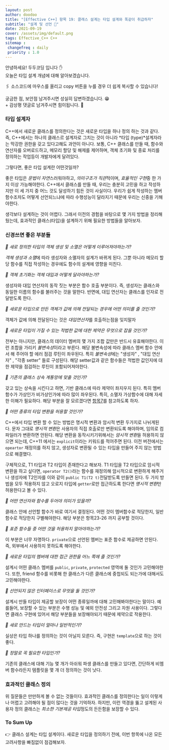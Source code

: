 ```yaml
---
layout: post
author: doodoo
title: "[Effective C++] 항목 19: 클래스 설계는 타입 설계와 똑같이 취급하자"
subtitle: "설계 및 선언 🔐"
date: 2021-09-19
cover: /assets/img/default.png
tags: Effective_C++ C++
sitemap :
 changefreq : daily
 priority : 1.0
---
```

안녕하세요! <span class="doodoo">두두코딩</span> 입니다 ✋ <br>
오늘은 타입 설계 개념에 대해 알아보겠습니다.

🖇 소스코드에 마우스를 올리고 <span class="tip">copy</span> 버튼을 누를 경우 더 쉽게 복사할 수 있습니다! 

궁금한 점, 보안점 남겨주시면 성실히 답변하겠습니다. 😁 <br>
\+ 감상평 댓글로 남겨주시면 힘이됩니다. 🙇

### 타입 설계자
C++에서 새로운 클래스를 정의한다는 것은 새로운 타입을 하나 정의 하는 것과 같다.
즉, C++에서는 하나의 클래스르 설계자로 그치는 것이 아니라 *타입
(type)*설계자라는 막강한 권한을 갖고 있다고해도 과언이 아니다. 보통, C++
클래스를 만들 때, 함수와 연산자를 오버로드하고, 메모리 할당 및 해제를 제어하며,
	객체 초기화 및 종료 처리를 정의하는 작업등이 개발자에게 달려있다.

그렇다면, 좋은 타입 설계란 어떤것일까?

좋은 타입은 *문법이 자연*스러워야하고, *의미구조가 직관*적이며, *효율적인
구현*중 한 가지 이상 가능해야한다. C++에서 클래스를 만들 때, 우리는 충분히 고민을 하고 작성하지만 이 세 가지 중 어느 것도 달성하기 힘든 것이 사실이다. 우리가 쉽게 작성하는 멤버 함수조차도 어떻게 선언되느냐에 따라 수행성능이 달라지기 때문에 우리는 신중을 기해야한다.

생각보다 설계하는 것이 어렵다. 그래서 이전의 경험을 바탕으로 몇 가지 방법을
정리해뒀는데, 효과적인 클래스(타입)을 설계하기 위해 필요한 방법들을 알아보자.

### 신경쓰면 좋은 부분들
*🌱 새로 정의한 타입의 객체 생성 및 소멸은 어떻게 이루어져야하는가?*

*객체 생성과 소멸*에 따라 생성자와 소멸자의 설계가 바뀌게 된다. 그뿐 아니라
메모리 할당 함수를 직접 작성하는 경우에도 함수의 설계에 영향을 미친다.

*🌱 객체 초기화는 객체 대입과 어떻게 달라야하는가?*

생성자와 대입 연산자의 동작 짓는 부분은 함수 호출 부분이다. 즉, 생성자는
클래스와 동일한 이름의 함수를 불러주는 것을 말한다. 반면에, 대입 연산자는
클래스를 인자로 전달받도록 한다.

*🌱 새로운 타입으로 만든 객체가 값에 의해 전달되는 경우에 어떤 의미를 줄
것인가?*

객체가 값에 의해 전달된다는 것은 *대입연산자*를 호출하는점을 잊지말자

*🌱 새로운 타입이 가질 수 있는 적법한 값에 대한 제약은 무엇으로 잡을 것인가?*

전부는 아니지만, 클래스의 데이터 멤버의 몇 가지 조합 값만은 반드시 유효해야한다.
이런 조합을 가리키 *불변속성*이라고 부른다. 해당 불변속성에 따라 클래스 멤버
함수 안에서 해 주어야 할 에러 점검 루틴이 좌우된다. 특히 *불변속성*에는 "생성자"
, "대입 연산자" , "각종 setter" 들로 구성된다. 해당 setter값과 같은 함수들은
적법한 값인지에 대한 제약을 점검하는 루틴이 포함되어져야한다.

*🌱 기존의 클래스 상속 계통망에 맞출 것인가?*

갖고 있는 상속을 시킨다고 하면, 기반 클래스에 따라 제약이 좌지우지 된다. 특히
멤버함수가 가상인가 비가상인가에 따라 많이 좌우된다. 특히, 소멸자 가상함수에
대해 자세한 이해가 필요하다. 해당 부분을 잘 모르겠다면 [항목7](http://localhost:4000/2021/08/05/effective_12.html)를 참고하도록 하자.

*🌱 어떤 종류의 타입 변환을 허용할 것인가?*

C++에서 타입 변환 할 수 있는 방법은 명시적 변환과 암시적 변환 두가지로
나뉘게된다. 문자 그대로 *명시적 변환*은 사용자의 직접 호출로만 변환되도록
해야하며, 임의로 컴파일러가 변환하면 안된다. 해당 변환을 동작시키기위해서는
*암시적 변환*을 허용하지 않으면 되는데, C++11 에서는 `explicit`이라는 키워드를
적어주면 된다. 이전 버전에서는 `opeartor` 재정의를 하지 않고, 생성자로 변환될 수
있는 타입을 만들어 주지 않는 방법으로 해결했다.

구체적으로, T1 타입과 T2 타입이 존재한다고 해보자. T1 타입을 T2 타입으로 암시적
변환을 하고 싶다면, `operator T2()`라는 함수를 재정의해 암시적으로 변환하게
해주거나 생성자에 T2인자를 이와 같이 `public T1(T2 t)`전달받도록 만들면 된다. 두
가지 방법을 모두 적용하지 않고 오로지 타입에 `getter`로만 접근하도록 한다면
*명시적 변환*만 허용한다고 볼 수 있다.

*🌱 어떤 연산자와 함수를 두어야 의미가 있을까?*

클래스 안에 선언할 함수가 바로 여기서 결정된다. 어떤 것이 멤버함수로 적당한지,
	일반함수로 적당한지 구별해야한다. 해당 부분은 항목23-26 까지 공부할 것이다.

*🌱 표준 함수들 중 어떤 것을 허용하지 말아야하는가?*

이 부분은 너무 자명하다. `private`으로 선언된 멤버는 표준 함수로 제공하면
안된다. 즉, 외부에서 사용하지 못하도록 해야한다.

*🌱 새로운 타입의 멤버에 대한 접근 권한을 어느 쪽에 줄 것인가?*

설계시 어떤 클래스 멤버를 `public`, `private`, `protected` 영역에 둘 것인가
고민해야한다. 또한, friend 함수를 비롯해 한 클래스가 다른 클래스에 중첩되도
되는가에 대해서도 고민해야한다.

*🌱 선언되지 않은 인터페이스로 무엇을 둘 것인가?*

설계시 만들 타입이 제공할 보장이 어떤 종류일까에 대해 고민해봐야한다는 말이다.
예를들어, 보장할 수 있는 부분은 수행 성능 및 예외 안전성 그리고 자원 사용이다.
그렇다면 클래스 구현에 있어서 해당 부분들을 보장해야되기 때문에 제약으로
작용한다.

*🌱 새로 만드는 타입이 얼마나 일반적인가?*

실상은 타입 하나를 정의하는 것이 아닐지 모른다. 즉, 구현은 `template`으로 하는
것이 좋다.

*🌱 정말로 꼭 필요한 타입인가?*

기존의 클래스에 대해 기능 몇 개가 아쉬워 파생 클래스를 만들고 있다면, 간단하게
비멤버 함수라든지 템플릿을 몇 개 더 정의하는 것이 낫다.

### 효과적인 클래스 정의
위 질문들은 만만하게 볼 수 없는 것들이다. 효과적인 클래스를 정의한다는 일이
이렇게나 어렵고 고려해야 될 점이 많다는 것을 기억하자. 하지만, 이런 역경을 뚫고
 설계된 사용자 정의 클래스는 *최소한 기본제공 타입*정도의 든든함을 보장할 수
 있다.

### To Sum Up
👉 클래스 설계는 타입 설계이다. 새로운 타입을 정의하기 전에, 이번 항목에 나온
모든 고려사항을 빠짐없이 점검해보자.


